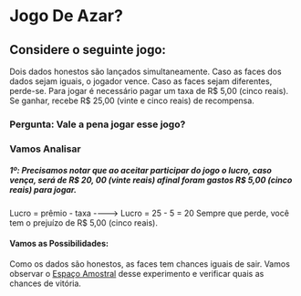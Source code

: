 # Jogo De Azar?
## Considere o seguinte jogo:
Dois dados honestos são lançados simultaneamente. Caso as faces dos dados sejam iguais, o jogador vence. Caso as faces sejam diferentes, perde-se.
Para jogar é necessário pagar um taxa de R$ 5,00 (cinco reais). Se ganhar, recebe R$ 25,00 (vinte e cinco reais) de recompensa.

### Pergunta: Vale a pena jogar esse jogo?

### Vamos Analisar

##### 1º: Precisamos notar que ao aceitar participar do jogo o lucro, caso vença, será de R$ 20, 00 (vinte reais) afinal foram gastos R$ 5,00 (cinco reais) para jogar.
Lucro = prêmio - taxa ----> Lucro = 25 - 5 = 20
Sempre que perde, você tem o prejuízo de R$ 5,00 (cinco reais).

#### Vamos as Possibilidades:
Como os dados são honestos, as faces tem chances iguais de sair. Vamos observar o [Espaço Amostral](https://pt.wikipedia.org/wiki/Espa%C3%A7o_amostral) desse experimento e verificar quais as chances de vitória.




